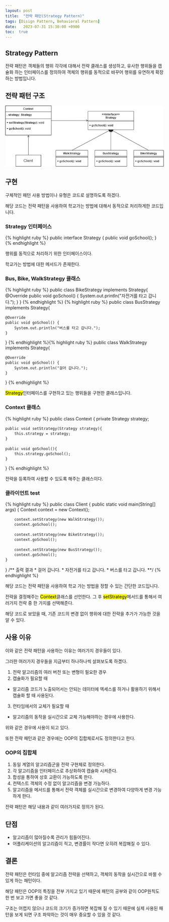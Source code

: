```yaml
---
layout: post
title:  "전략 패턴(Strategy Pattern)"
tags: [Disign Pattern, Behavioral Pattern]
date:   2023-07-31 15:30:00 +0900
toc:  true
---
```


## Strategy Pattern

전략 패턴은 객체들의 행위 각각에 대해서 전략 클래스를 생성하고, 유사한 행위들을 캡슐화 하는 인터페이스를 정의하여 객체의 행위를 동적으로 바꾸어 행위를 유연하게 확장하는 방법입니다.

## 전략 패턴 구조

![Class Diagram](https://github.com/seeungmin/seeungmin.github.io/blob/main/DesignPatternDiagram/%EC%A0%84%EB%9E%B5%20%ED%8C%A8%ED%84%B4.png?raw=true "Strategy Pattern Class Diagram")



## 구현
구체적인 패턴 사용 방법이나 유형은 코드로 설명하도록 하겠다.

해당 코드는 전략 패턴을 사용하여 학교가는 방법에 대해서 동적으로 처리하게한 코드입니다.


### Strategy 인터페이스

{% highlight ruby %}
public interface Strategy {
    public void goSchool();
}
{% endhighlight %}

행위를 동적으로 처리하기 위한 인터페이스이다.

학교가는 방법에 대한 메서드가 존재한다.

### Bus, Bike, WalkStrategy 클래스
{% highlight ruby %}
public class BikeStrategy implements Strategy{
    @Override
    public void goSchool() {
        System.out.println("자전거를 타고 갑니다.");
    }
}
{% endhighlight %}
{% highlight ruby %}
public class BusStrategy implements Strategy{

    @Override
    public void goSchool() {
        System.out.println("버스를 타고 갑니다.");
    }
}
{% endhighlight %}{% highlight ruby %}
public class WalkStrategy implements Strategy{

    @Override
    public void goSchool() {
        System.out.println("걸어 갑니다.");
    }
}
{% endhighlight %}

<mark>Strategy</mark>인터페이스를 구현하고 있는 행위들을 구현한 클래스입니다.


### Context 클래스
{% highlight ruby %}
public class Context {
    private Strategy strategy;

    public void setStrategy(Strategy strategy){
        this.strategy = strategy;
    }

    public void goSchool(){
        this.strategy.goSchool();
    }
}
{% endhighlight %}

전략을 등록하여 사용할 수 있도록 해주는 클래스이다.

### 클라이언트 test
{% highlight ruby %}
public class Client {
    public static void main(String[] args) {
        Context context = new Context();

        context.setStrategy(new WalkStrategy());
        context.goSchool();

        context.setStrategy(new BikeStrategy());
        context.goSchool();

        context.setStrategy(new BusStrategy());
        context.goSchool();
    }
}
    /** 출력 결과
        * 걸어 갑니다.
        * 자전거를 타고 갑니다.
        * 버스를 타고 갑니다.
        **/
{% endhighlight %}

해당 코드는 전략 패턴을 사용하여 학교 가는 방법을 정할 수 있는 간단한 코드입니다.

전략을 결정해주는 <mark>Context</mark>클래스를 선언한다. 그 후 <mark>setStrategy</mark>메서드를 통해서 여러가지 전략 중 한 가지를 선택해준다.

해당 코드로 보았을 때, 기존 코드의 변경 없이 행위에 대한 전략을 추가가 가능한 것을 알 수 있다.

## 사용 이유

이와 같은 전략 패턴을 사용하는 이유는 여러가지 경우들이 있다.

그러한 여러가지 경우들을 지금부터 하나하나씩 살펴보도록 하곘다.

1. 전략 알고리즘의 여러 버전 또는 변형이 필요한 경우
2. 캡슐화가 필요할 때
- 알고리즘 코드가 노출되어서는 안되는 데이터에 엑세스를 하거나 활용하기 위해서 캡슐화 할 때 사용된다.
3. 런타임에서의 교체가 필요할 때
- 알고리즘의 동작을 실시간으로 교체 가능해야하는 경우에 사용한다.

위와 같은 경우에 사용이 되고 있다.

또한 전략 패턴과 같은 경우에는 OOP의 집합체로서도 정의한다고 한다.

### OOP의 집합체

1. 동일 계열의 알고리즘군을 전략 구현체로 정의한다.
2. 각 알고리즘을 인터페이스로 추상화하여 캡슐화 시켜준다.
3. 합성을 통하여 상호 교환이 가능하도록 한다.
4. 컨텍스트 객체의 수정 없이 알고리즘을 변경 가능하다.
5. 알고리즘을 메서드를 통해서 전략 객체를 실시간으로 변경하여 다양하게 변경 가능하게 한다.

전략 패턴은 해당 내용과 같이 여러가지로 정의가 된다.


## 단점
- 알고리즘이 많아질수록 관리가 힘들어진다.
- 어플리케이션의 알고리즘이 적고, 변경률이 작다면 오히려 복잡해질 수 있다.

## 결론

전략 패턴은 런타임 중에 알고리즘 전략을 선택하고, 객체의 동작을 실시간으로 바뀔 수 있게 하는 패턴이다.

해당 패턴은 OOP의 특징을 전부 가지고 있기 때문에 패턴의 공부와 같이 OOP원칙도 한 번 보고 가면 좋을 것 같다.

구조는 어렵지 않으나 코드의 크기가 증가하면 복잡해 질 수 있기 때문에 실제 사용된 패턴을 보게 되면 구조 파악하는 것이 매우 중요할 수 있을 것 같다.